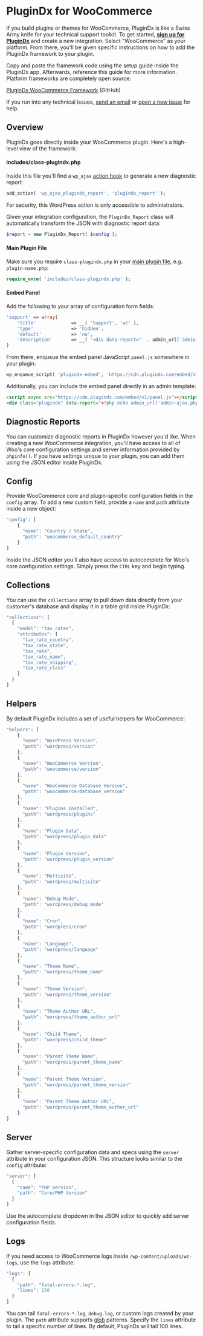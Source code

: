 # PluginDx for WooCommerce

If you build plugins or themes for WooCommerce, PluginDx is like a Swiss Army knife for your technical support toolkit. To get started, **[sign up for PluginDx](https://app.plugindx.com/register)** and create a new integration. Select "WooCommerce" as your platform. From there, you'll be given specific instructions on how to add the PluginDx framework to your plugin.

Copy and paste the framework code using the setup guide inside the PluginDx app. Afterwards, reference this guide for more information. Platform frameworks are completely open source:

[PluginDx WooCommerce Framework](https://github.com/plugindx/plugindx-wordpress) (GitHub)

If you run into any technical issues, [send an email](https://plugindx.com/contact) or [open a new issue](https://github.com/plugindx/plugindx-wordpress/issues/new) for help.

## Overview

PluginDx goes directly inside your WooCommerce plugin. Here's a high-level view of the framework:

#### includes/class-plugindx.php

Inside this file you'll find a `wp_ajax` [action hook](https://codex.wordpress.org/Plugin_API/Action_Reference/wp_ajax_\(action\)) to generate a new diagnostic report:

```php
add_action( 'wp_ajax_plugindx_report', 'plugindx_report' );
```

For security, this WordPress action is only accessible to administrators.

Given your integration configuration, the `PluginDx_Report` class will automatically transform the JSON with diagnostic report data:

```php
$report = new PluginDx_Report( $config );
```

#### Main Plugin File

Make sure you require `class-plugindx.php` in your [main plugin file](https://docs.woocommerce.com/document/create-a-plugin/#section-2), e.g. `plugin-name.php`:

```php
require_once( 'includes/class-plugindx.php' );
```

#### Embed Panel

Add the following to your array of configuration form fields:

```php
'support' => array(
    'title'             => __( 'Support', 'wc' ),
    'type'              => 'hidden',
    'default'           => 'no',
    'description'       => __( '<div data-report="' . admin_url('admin-ajax.php') . '"></div>', 'wc' ),
)
```

From there, enqueue the embed panel JavaScript `panel.js` somewhere in your plugin:

```php
wp_enqueue_script( 'plugindx-embed', 'https://cdn.plugindx.com/embed/v1/panel.js', array(), false, true );
```

Additionally, you can include the embed panel directly in an admin template:

```html
<script async src="https://cdn.plugindx.com/embed/v1/panel.js"></script>
<div class="plugindx" data-report="<?php echo admin_url('admin-ajax.php') ?>"></div>
```

## Diagnostic Reports

You can customize diagnostic reports in PluginDx however you'd like. When creating a new WooCommerce integration, you'll have access to all of Woo's core configuration settings and server information provided by `phpinfo()`. If you have settings unique to your plugin, you can add them using the JSON editor inside PluginDx.

## Config

Provide WooCommerce core and plugin-specific configuration fields in the `config` array. To add a new custom field, provide a `name` and `path` attribute inside a new object:

```javascript
"config": [
    {
      "name": "Country / State",
      "path": "woocommerce_default_country"
    }
]
```

Inside the JSON editor you'll also have access to autocomplete for Woo's core configuration settings. Simply press the `CTRL` key and begin typing.

## Collections

You can use the `collections` array to pull down data directly from your customer's database and display it in a table grid inside PluginDx:

```javascript
"collections": [
  {
    "model": "tax_rates",
    "attributes": [
      "tax_rate_country",
      "tax_rate_state",
      "tax_rate",
      "tax_rate_name",
      "tax_rate_shipping",
      "tax_rate_class"
    ]
  }
]
```

## Helpers

By default PluginDx includes a set of useful helpers for WooCommerce:

```javascript
"helpers": [
    {
      "name": "WordPress Version",
      "path": "wordpress/version"
    },
    {
      "name": "WooCommerce Version",
      "path": "woocommerce/version"
    },
    {
      "name": "WooCommerce Database Version",
      "path": "woocommerce/database_version"
    },
    {
      "name": "Plugins Installed",
      "path": "wordpress/plugins"
    },
    {
      "name": "Plugin Data",
      "path": "wordpress/plugin_data"
    },
    {
      "name": "Plugin Version",
      "path": "wordpress/plugin_version"
    },
    {
      "name": "Multisite",
      "path": "wordpress/multisite"
    },
    {
      "name": "Debug Mode",
      "path": "wordpress/debug_mode"
    },
    {
      "name": "Cron",
      "path": "wordpress/cron"
    },
    {
      "name": "Language",
      "path": "wordpress/language"
    },
    {
      "name": "Theme Name",
      "path": "wordpress/theme_name"
    },
    {
      "name": "Theme Version",
      "path": "wordpress/theme_version"
    },
    {
      "name": "Theme Author URL",
      "path": "wordpress/theme_author_url"
    },
    {
      "name": "Child Theme",
      "path": "wordpress/child_theme"
    },
    {
      "name": "Parent Theme Name",
      "path": "wordpress/parent_theme_name"
    },
    {
      "name": "Parent Theme Version",
      "path": "wordpress/parent_theme_version"
    },
    {
      "name": "Parent Theme Author URL",
      "path": "wordpress/parent_theme_author_url"
    }
]
```

## Server

Gather server-specific configuration data and specs using the `server` attribute in your configuration JSON. This structure looks similar to the `config` attribute:

```javascript
"server": [
  {
    "name": "PHP Version",
    "path": "Core/PHP Version"
  }
]
```

Use the autocomplete dropdown in the JSON editor to quickly add server configuration fields.

## Logs

If you need access to WooCommerce logs inside `/wp-content/uploads/wc-logs`, use the `logs` attribute:

```javascript
"logs": [
  {
    "path": "fatal-errors-*.log",
    "lines": 250
  }
]
```

You can tail `fatal-errors-*.log`, `debug.log`, or custom logs created by your plugin. The `path` attribute supports [glob](http://php.net/manual/en/function.glob.php) patterns. Specify the `lines` attribute to tail a specific number of lines. By default, PluginDx will tail 100 lines.